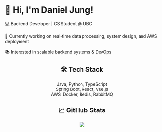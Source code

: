 <p align="center">
  <h1>👋 Hi, I'm Daniel Jung!</h1>

  💻 Backend Developer | CS Student @ UBC  
  <br>🔭 Currently working on real-time data processing, system design, and AWS deployment  
  <br>📚 Interested in scalable backend systems & DevOps
</p>

<h2 align="center">🛠 Tech Stack</h2>

<p align="center">
  Java, Python, TypeScript  
  <br>Spring Boot, React, Vue.js  
  <br>AWS, Docker, Redis, RabbitMQ
</p>

<h2 align="center">📈 GitHub Stats</h2>

<p align="center">
  <img src="https://github-readme-stats.vercel.app/api?username=ijjung365&show_icons=true&theme=default" />
</p>
